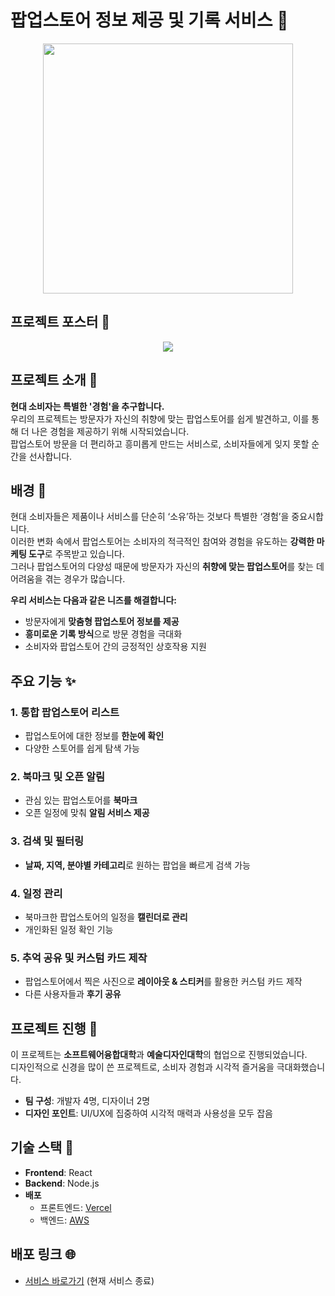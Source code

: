 # 팝업스토어 정보 제공 및 기록 서비스 🚀

<div align="center">
  <img src="https://github.com/user-attachments/assets/2321e30d-a9d2-49b1-b7da-7ecce75d7b0e" width="400"/>
</div>

## 프로젝트 포스터 🎨

<div align="center">
  <img src="https://github.com/user-attachments/assets/05c0234a-4d7e-475d-9e10-2e605628fbd1"/>
</div>

## 프로젝트 소개 🎉

**현대 소비자는 특별한 '경험'을 추구합니다.**  
우리의 프로젝트는 방문자가 자신의 취향에 맞는 팝업스토어를 쉽게 발견하고, 이를 통해 더 나은 경험을 제공하기 위해 시작되었습니다.  
팝업스토어 방문을 더 편리하고 흥미롭게 만드는 서비스로, 소비자들에게 잊지 못할 순간을 선사합니다.  

## 배경 🌟

현대 소비자들은 제품이나 서비스를 단순히 ‘소유’하는 것보다 특별한 ‘경험’을 중요시합니다.  
이러한 변화 속에서 팝업스토어는 소비자의 적극적인 참여와 경험을 유도하는 **강력한 마케팅 도구**로 주목받고 있습니다.  
그러나 팝업스토어의 다양성 때문에 방문자가 자신의 **취향에 맞는 팝업스토어**를 찾는 데 어려움을 겪는 경우가 많습니다.  

**우리 서비스는 다음과 같은 니즈를 해결합니다:**

- 방문자에게 **맞춤형 팝업스토어 정보를 제공**  
- **흥미로운 기록 방식**으로 방문 경험을 극대화  
- 소비자와 팝업스토어 간의 긍정적인 상호작용 지원  


## 주요 기능 ✨

### 1. **통합 팝업스토어 리스트**
- 팝업스토어에 대한 정보를 **한눈에 확인**  
- 다양한 스토어를 쉽게 탐색 가능  

### 2. **북마크 및 오픈 알림**
- 관심 있는 팝업스토어를 **북마크**  
- 오픈 일정에 맞춰 **알림 서비스 제공**  

### 3. **검색 및 필터링**
- **날짜, 지역, 분야별 카테고리**로 원하는 팝업을 빠르게 검색 가능  

### 4. **일정 관리**
- 북마크한 팝업스토어의 일정을 **캘린더로 관리**  
- 개인화된 일정 확인 기능  

### 5. **추억 공유 및 커스텀 카드 제작**
- 팝업스토어에서 찍은 사진으로 **레이아웃 & 스티커**를 활용한 커스텀 카드 제작  
- 다른 사용자들과 **후기 공유**  


## 프로젝트 진행 🤝

이 프로젝트는 **소프트웨어융합대학**과 **예술디자인대학**의 협업으로 진행되었습니다.  
디자인적으로 신경을 많이 쓴 프로젝트로, 소비자 경험과 시각적 즐거움을 극대화했습니다.  

- **팀 구성**: 개발자 4명, 디자이너 2명  
- **디자인 포인트**: UI/UX에 집중하여 시각적 매력과 사용성을 모두 잡음  

## 기술 스택 🔧

- **Frontend**: React  
- **Backend**: Node.js  
- **배포**
  - 프론트엔드: [Vercel](https://vercel.com)  
  - 백엔드: [AWS](https://aws.amazon.com)  


## 배포 링크 🌐

- [서비스 바로가기](https://i-scrap-fe.vercel.app/) (현재 서비스 종료)

